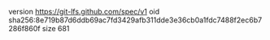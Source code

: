version https://git-lfs.github.com/spec/v1
oid sha256:8e719b87d6ddb69ac7fd3429afb311dde3e36cb0a1fdc7488f2ec6b7286f860f
size 681
